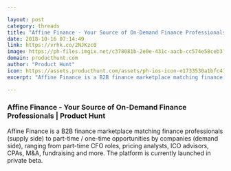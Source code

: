 ```yaml
---

layout: post
category: threads
title: "Affine Finance - Your Source of On-Demand Finance Professionals"
date: 2018-10-16 07:14:49
link: https://vrhk.co/2NJKzc0
image: https://ph-files.imgix.net/c378081b-2e0e-431c-aacb-cc574e58ceb3?auto=format&fit=crop&h=512&w=1024
domain: producthunt.com
author: "Product Hunt"
icon: https://assets.producthunt.com/assets/ph-ios-icon-e1733530a1bfc41080db8161823f1ef262cdbbc933800c0a2a706f70eb9c277a.png
excerpt: "Affine Finance is a B2B finance marketplace matching finance professionals (supply side) to part-time / one-time opportunities by companies (demand side), ranging from part-time CFO roles, pricing analysts, ICO advisors, CPAs, M&amp;A, fundraising and more. The platform is currently launched in private beta."

---
```


### Affine Finance - Your Source of On-Demand Finance Professionals | Product Hunt

Affine Finance is a B2B finance marketplace matching finance professionals (supply side) to part-time / one-time opportunities by companies (demand side), ranging from part-time CFO roles, pricing analysts, ICO advisors, CPAs, M&amp;A, fundraising and more. The platform is currently launched in private beta.